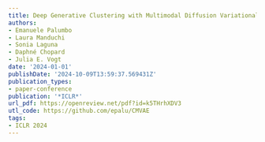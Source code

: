 ```yaml
---
title: Deep Generative Clustering with Multimodal Diffusion Variational Autoencoders
authors:
- Emanuele Palumbo
- Laura Manduchi
- Sonia Laguna
- Daphné Chopard 
- Julia E. Vogt
date: '2024-01-01'
publishDate: '2024-10-09T13:59:37.569431Z'
publication_types:
- paper-conference
publication: '*ICLR*'
url_pdf: https://openreview.net/pdf?id=k5THrhXDV3
utl_code: https://github.com/epalu/CMVAE
tags:
- ICLR 2024
---
```

